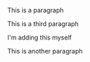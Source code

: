 This is a paragraph

This is a third paragraph

<div id="rune">
 I'm adding this myself
</div>

This is another paragraph
